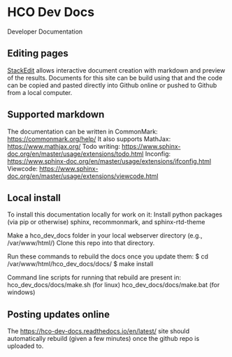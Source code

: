 # HCO Dev Docs
Developer Documentation

## Editing pages
[StackEdit](https://stackedit.io/app#) allows interactive document creation with markdown and preview of the results. Documents for this site can be build using that and the code can be copied and pasted directly into Github online or pushed to Github from a local computer.

## Supported markdown
The documentation can be written in CommonMark:
https://commonmark.org/help/
It also supports MathJax:
https://www.mathjax.org/
Todo writing:
https://www.sphinx-doc.org/en/master/usage/extensions/todo.html
Inconfig:
https://www.sphinx-doc.org/en/master/usage/extensions/ifconfig.html
Viewcode:
https://www.sphinx-doc.org/en/master/usage/extensions/viewcode.html

## Local install
To install this documentation locally for work on it:
Install python packages (via pip or otherwise) sphinx, recommonmark, and sphinx-rtd-theme

Make a hco_dev_docs folder in your local webserver directory (e.g., /var/www/html/)
Clone this repo into that directory.

Run these commands to rebuild the docs once you update them:
$ cd /var/www/html/hco_dev_docs/docs/
$ make install

Command line scripts for running that rebuild are present in:
hco_dev_docs/docs/make.sh (for linux)
hco_dev_docs/docs/make.bat (for windows)

## Posting updates online
The https://hco-dev-docs.readthedocs.io/en/latest/ site should automatically
rebuild (given a few minutes) once the github repo is uploaded to.